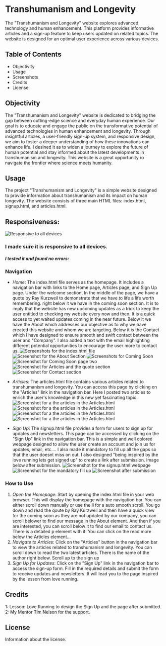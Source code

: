 # Transhumanism and Longevity

The "Transhumanism and Longevity" website explores advanced technology and human enhancement. This platform provides informative articles and a sign-up feature to keep users updated on related topics. The website is designed for an optimal user experience across various devices.


## Table of Contents
- Objectivity
- Usage
- Screenshots
- Credits
- License

## Objectivity
The "Transhumanism and Longevity" website is dedicated to bridging the gap between cutting-edge science and everyday human experience. Our goal is to educate and engage the public on the transformative potential of advanced technologies in human enhancement and longevity. Through insightful articles, a user-friendly sign-up system, and responsive design, we aim to foster a deeper understanding of how these innovations can enhance life. I desined it as to widen a journey to explore the future of human potential and stay informed about the latest developments in transhumanism and longevity. This website is a great opportunity ro navigate the frontier where science meets humanity.



## Usage
The project "Transhumanism and Longevity" is a simple website designed to provide information about transhumanism and its impact on human longevity. The website consists of three main HTML files: index.html, signup.html, and articles.html.
## Responsiveness:
![Responsive to all devices](assets/images/very-responsive.jpeg)

### I made sure it is responsive to all devices.
##### I tested it and found no errors:


### Navigation
- *Home*: The index.html file serves as the homepage. It includes a navigation bar with links to the Home page, Articles page, and Sign Up page. Under the welcome section, In the middle of the page, we have a quote by Ray Kurzweil to demonstrate that we have to life a life worth remembering. right below it we have 
In the coming soon section. It is to imply that the website has new upcoming updates as a trick to keep the user entitled to checking my website every now and then. It is a quick access to yet waited updates coming in the near future. Below it we have the About which addresses our objective as to why we have created this website and whom we are targeting.
Below it is the Contact which I have designed to ensure smooth and swift contact between the user and "Company". I also added a text with the email highlighting different potential opportunities to encourage the user more to contact us.
![Screenshots for the index.html file](assets/images/intro-for-the-readme.md.jpeg)
![Screenshot for the About Section](assets/images/index-about.jpeg)
![Screenshots for Coming Soon](assets/images/index-comingsoon.jpeg)
![Screenshot for Coming Soon page two](assets/images/index-comingsoontwo.jpeg)
![Screenshot for Articles and the quote section](assets/images/home-articles-index.jpeg)
![Screenshot for Contact section](assets/images/index-contact.jpeg)

- *Articles*: The articles.html file contains various articles related to transhumanism and longevity. You can access this page by clicking on the "Articles" link in the navigation bar. Here I posted two articles to enrich the user's knowledge in this new yet fascinating topic.
![Screenshot for a the articles in the Articles.html](assets/images/articles-article1.jpeg)
![Screenshot for a the articles in the Articles.html](assets/images/articles-main-content.jpeg)
![Screenshot for a the articles in the Articles.html](assets/images/articles-conclusion.jpeg)
![Screenshot for a the articles in the Articles.html](assets/images/articles-author-and-footer.jpeg)



- *Sign Up*: The signup.html file provides a form for users to sign up for updates and newsletters. This page can be accessed by clicking on the "Sign Up" link in the navigation bar. This is a simple and well colored webpage designed to allow the user create an account and join us for updates, email, etc....
I also made it mandatory to fill up all the gaps so that the user doesnt miss on out.
I also designed "being inspired by the love running lets get signed up" to create a link after submission. Image below after submission.
![Screenshot for the signup.html webpage](assets/images/signup-joinus.jpeg)
![Screenshot for the mandatory fill up](assets/images/signup-joinus-mandatory.jpeg)
![Screenshot after submission](assets/images/after-submission.jpeg)

### How to Use
1. *Open the Homepage*: Start by opening the index.html file in your web browser. This will display the homepage with the navigation bar. You can either scroll down manually or use the li for a auto smooth scroll. You go down and read the qoute by Ray Kurzweil and then have a quick view for the coming soon as they are not updated by our company, you can scroll belower to find our message in the About element. And then if you are interested, you can scroll below it to find our email to contact us. There is a detailed p element with it. You can click on the read more below the Articles element...
2. *Navigate to Articles*: Click on the "Articles" button in the navigation bar to view the articles related to transhumanism and longevity. You can scroll down to read the two latest articles. There is the name of the author right below. Scroll up to the sign up
3. *Sign Up for Updates*: Click on the "Sign Up" link in the navigation bar to access the sign-up form. Fill in the required details and submit the form to receive updates and newsletters. It will lead you to the page inspired by the lesson from love running.



## Credits
1: Lesson: Love Running to design the Sign Up and the page after submitted.
2: My Mentor Tim Nelson for the support.


## License
Information about the license.
